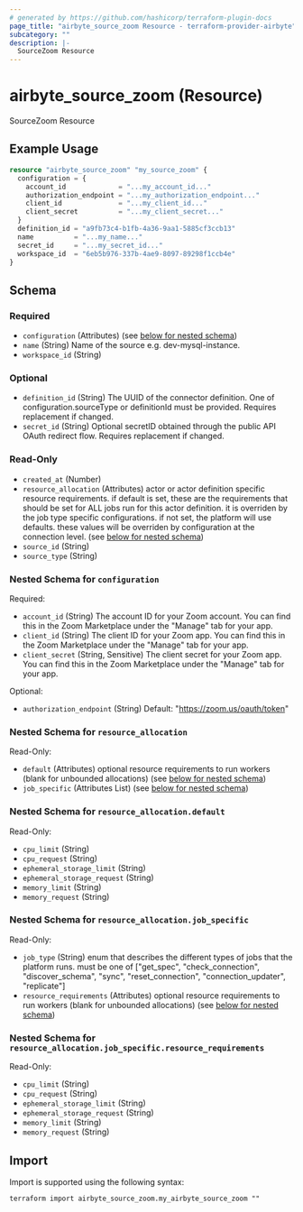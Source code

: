 ```yaml
---
# generated by https://github.com/hashicorp/terraform-plugin-docs
page_title: "airbyte_source_zoom Resource - terraform-provider-airbyte"
subcategory: ""
description: |-
  SourceZoom Resource
---
```


# airbyte_source_zoom (Resource)

SourceZoom Resource

## Example Usage

```terraform
resource "airbyte_source_zoom" "my_source_zoom" {
  configuration = {
    account_id             = "...my_account_id..."
    authorization_endpoint = "...my_authorization_endpoint..."
    client_id              = "...my_client_id..."
    client_secret          = "...my_client_secret..."
  }
  definition_id = "a9fb73c4-b1fb-4a36-9aa1-5885cf3ccb13"
  name          = "...my_name..."
  secret_id     = "...my_secret_id..."
  workspace_id  = "6eb5b976-337b-4ae9-8097-89298f1ccb4e"
}
```

<!-- schema generated by tfplugindocs -->
## Schema

### Required

- `configuration` (Attributes) (see [below for nested schema](#nestedatt--configuration))
- `name` (String) Name of the source e.g. dev-mysql-instance.
- `workspace_id` (String)

### Optional

- `definition_id` (String) The UUID of the connector definition. One of configuration.sourceType or definitionId must be provided. Requires replacement if changed.
- `secret_id` (String) Optional secretID obtained through the public API OAuth redirect flow. Requires replacement if changed.

### Read-Only

- `created_at` (Number)
- `resource_allocation` (Attributes) actor or actor definition specific resource requirements. if default is set, these are the requirements that should be set for ALL jobs run for this actor definition. it is overriden by the job type specific configurations. if not set, the platform will use defaults. these values will be overriden by configuration at the connection level. (see [below for nested schema](#nestedatt--resource_allocation))
- `source_id` (String)
- `source_type` (String)

<a id="nestedatt--configuration"></a>
### Nested Schema for `configuration`

Required:

- `account_id` (String) The account ID for your Zoom account. You can find this in the Zoom Marketplace under the "Manage" tab for your app.
- `client_id` (String) The client ID for your Zoom app. You can find this in the Zoom Marketplace under the "Manage" tab for your app.
- `client_secret` (String, Sensitive) The client secret for your Zoom app. You can find this in the Zoom Marketplace under the "Manage" tab for your app.

Optional:

- `authorization_endpoint` (String) Default: "https://zoom.us/oauth/token"


<a id="nestedatt--resource_allocation"></a>
### Nested Schema for `resource_allocation`

Read-Only:

- `default` (Attributes) optional resource requirements to run workers (blank for unbounded allocations) (see [below for nested schema](#nestedatt--resource_allocation--default))
- `job_specific` (Attributes List) (see [below for nested schema](#nestedatt--resource_allocation--job_specific))

<a id="nestedatt--resource_allocation--default"></a>
### Nested Schema for `resource_allocation.default`

Read-Only:

- `cpu_limit` (String)
- `cpu_request` (String)
- `ephemeral_storage_limit` (String)
- `ephemeral_storage_request` (String)
- `memory_limit` (String)
- `memory_request` (String)


<a id="nestedatt--resource_allocation--job_specific"></a>
### Nested Schema for `resource_allocation.job_specific`

Read-Only:

- `job_type` (String) enum that describes the different types of jobs that the platform runs. must be one of ["get_spec", "check_connection", "discover_schema", "sync", "reset_connection", "connection_updater", "replicate"]
- `resource_requirements` (Attributes) optional resource requirements to run workers (blank for unbounded allocations) (see [below for nested schema](#nestedatt--resource_allocation--job_specific--resource_requirements))

<a id="nestedatt--resource_allocation--job_specific--resource_requirements"></a>
### Nested Schema for `resource_allocation.job_specific.resource_requirements`

Read-Only:

- `cpu_limit` (String)
- `cpu_request` (String)
- `ephemeral_storage_limit` (String)
- `ephemeral_storage_request` (String)
- `memory_limit` (String)
- `memory_request` (String)

## Import

Import is supported using the following syntax:

```shell
terraform import airbyte_source_zoom.my_airbyte_source_zoom ""
```
